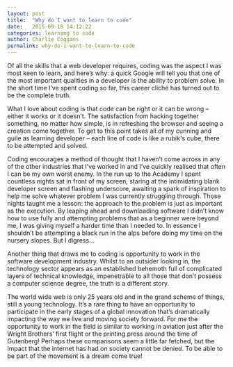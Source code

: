 ```yaml
---
layout: post
title:  "Why do I want to learn to code"
date:   2015-09-18 14:12:22
categories: learning to code
author: Charlie Coggans
permalink: why-do-i-want-to-learn-to-code
---
```

Of all the skills that a web developer requires, coding was the aspect I was most keen to learn, and here’s why: a quick Google will tell you that one of the most important qualities in a developer is the ability to problem solve. In the short time I’ve spent coding so far, this career cliché has turned out to be the complete truth.

What I love about coding is that code can be right or it can be wrong – either it works or it doesn’t. The satisfaction from hacking together something, no matter how simple, is in refreshing the browser and seeing a creation come together. To get to this point takes all of my cunning and guile as learning developer – each line of code is like a rubik's cube, there to be attempted and solved.

Coding encourages a method of thought that I haven’t come across in any of the other industries that I’ve worked in and I’ve quickly realised that often I can be my own worst enemy. In the run up to the Academy I spent countless nights sat in front of my screen, staring at the intimidating blank developer screen and flashing underscore, awaiting a spark of inspiration to help me solve whatever problem I was currently struggling through. Those nights taught me a lesson: the approach to the problem is just as important as the execution. By leaping ahead and downloading software I didn’t know how to use fully and attempting problems that as a beginner were beyond me, I was giving myself a harder time than I needed to. In essence I shouldn’t be attempting a black run in the alps before doing my time on the nursery slopes. But I digress…

Another thing that draws me to coding is opportunity to work in the software development industry. Whilst to an outsider looking in, the technology sector appears as an established behemoth full of complicated layers of technical knowledge, impenetrable to all those that don’t possess a computer science degree, the truth is a different story.

The world wide web is only 25 years old and in the grand scheme of things, still a young technology. It’s a rare thing to have an opportunity to participate in the early stages of a global innovation that’s dramatically impacting the way we live and moving society forward. For me the opportunity to work in the field is similar to working in aviation just after the Wright Brothers’ first flight or the printing press around the time of Gutenberg! Perhaps these comparisons seem a little far fetched, but the impact that the internet has had on society cannot be denied. To be able to be part of the movement is a dream come true!
